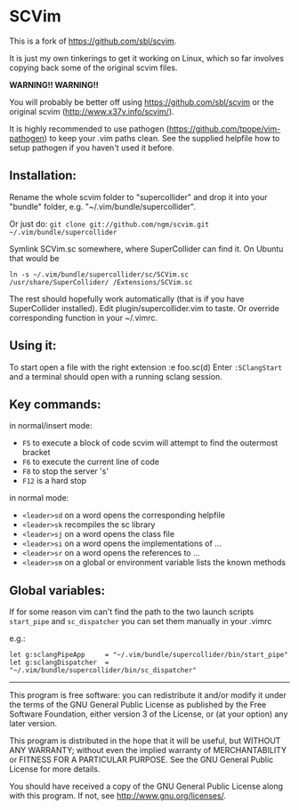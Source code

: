 SCVim 
=====

This is a fork of <https://github.com/sbl/scvim>.

It is just my own tinkerings to get it working on Linux, which
so far involves copying back some of the original scvim files.

**WARNING!! WARNING!!**

You will probably be better off using <https://github.com/sbl/scvim>
or the original scvim (<http://www.x37v.info/scvim/>). 

It is highly recommended to use pathogen
(<https://github.com/tpope/vim-pathogen>) to keep your .vim paths clean. See the
supplied helpfile how to setup pathogen if you haven't used it before. 

Installation:
------------

Rename the whole scvim folder to "supercollider" and drop it into your "bundle" folder, e.g.
"~/.vim/bundle/supercollider". 

Or just do:
`
git clone git://github.com/ngm/scvim.git ~/.vim/bundle/supercollider
`

Symlink SCVim.sc somewhere, where SuperCollider can find
it. On Ubuntu that would be 

`
ln -s ~/.vim/bundle/supercollider/sc/SCVim.sc /usr/share/SuperCollider/
/Extensions/SCVim.sc
`

The rest should hopefully work automatically (that is if you have SuperCollider
installed).  Edit plugin/supercollider.vim to taste. Or override corresponding
function in your ~/.vimrc.

Using it:
--------
To start open a file with the right extension :e foo.sc(d)
Enter `:SClangStart` and a terminal should open with a running sclang session. 

Key commands:
------------

in normal/insert mode:

* `F5` to execute a block of code scvim will attempt to find the outermost bracket
* `F6` to execute the current line of code
* `F8` to stop the server 's'
* `F12` is a hard stop

in normal mode:

* `<leader>sd` on a word opens the corresponding helpfile
* `<leader>sk` recompiles the sc library
* `<leader>sj` on a word opens the class file
* `<leader>si` on a word opens the implementations of ...
* `<leader>sr` on a word opens the references to ...
* `<leader>sm` on a global or environment variable lists the known methods

Global variables:
-----------------

If for some reason vim can't find the path to the two launch scripts
`start_pipe` and `sc_dispatcher` you can set them manually in your .vimrc

e.g.:

`let g:sclangPipeApp     = "~/.vim/bundle/supercollider/bin/start_pipe"`
`let g:sclangDispatcher  = "~/.vim/bundle/supercollider/bin/sc_dispatcher"`

--------------------------------------------------------------------

This program is free software: you can redistribute it and/or modify it under
the terms of the GNU General Public License as published by the Free Software
Foundation, either version 3 of the License, or (at your option) any later
version.

This program is distributed in the hope that it will be useful, but WITHOUT ANY
WARRANTY; without even the implied warranty of MERCHANTABILITY or FITNESS FOR A
PARTICULAR PURPOSE.  See the GNU General Public License for more details.

You should have received a copy of the GNU General Public License along with
this program.  If not, see <http://www.gnu.org/licenses/>.
